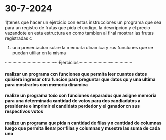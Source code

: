 # 30-7-2024
1)tenes que hacer un ejercicio con estas instrucciones un programa que sea para un registro de frutas que pida el codigo, la descripcion y el precio vazandote en esta estructura en como tambien al final mostrar las frutas registradas c 


1) una presentacion sobre la memoria dinamica y sus funciones que se puedan utiliar en la misma 


···········································Ejercicios···········································
#### realizar un programa con funciones que permita leer cuantos datos quisiera ingresar otra funcion para preguntar que datos qu y una ultima para mostrarlos con memoria dinamica

#### realize un programa todo con funciones separados que asigne memoria para una determinada cantidad de votos para dos candiadatos a presidente e imprimir el candidato perdedor y el ganador cn sus respectivos votos 

####  realize un programa que pida n cantidad de filas y n cantidad de columnas luego que permita llenar por filas y columnas y muestre las suma de cada uno 

























































